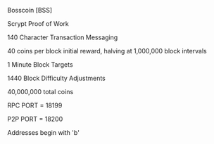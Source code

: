 Bosscoin [BSS]

Scrypt Proof of Work

140 Character Transaction Messaging

40 coins per block initial reward, halving at 1,000,000 block intervals

1 Minute Block Targets

1440 Block Difficulty Adjustments

40,000,000 total coins

RPC PORT = 18199

P2P PORT = 18200

Addresses begin with 'b'
